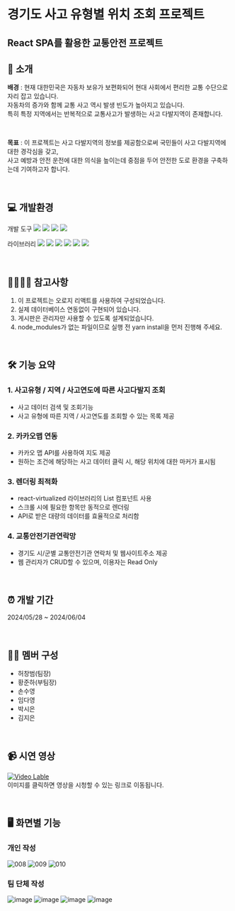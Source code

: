 # 경기도 사고 유형별 위치 조회 프로젝트
## React SPA를 활용한 교통안전 프로젝트

## 🚥 소개
**배경** : 현재 대한민국은 자동차 보유가 보편화되어 현대 사회에서 편리한 교통 수단으로 자리 잡고 있습니다.  
자동차의 증가와 함께 교통 사고 역시 발생 빈도가 높아지고 있습니다.  
특히 특정 지역에서는 반복적으로 교통사고가 발생하는 사고 다발지역이 존재합니다.  

<br>

**목표** : 이 프로젝트는 사고 다발지역의 정보를 제공함으로써 국민들이 사고 다발지역에 대한 경각심을 갖고,  
사고 예방과 안전 운전에 대한 의식을 높이는데 중점을 두어 안전한 도로 환경을 구축하는데 기여하고자 합니다.  

<br>
 
## 💻 개발환경
개발 도구 <img src="https://img.shields.io/badge/JavaScript-FFFF00"> <img src="https://img.shields.io/badge/HTML-FF0000"> <img src="https://img.shields.io/badge/CSS-013ADF"> <img src="https://img.shields.io/badge/React-81BEF7">

라이브러리 <img src="https://img.shields.io/badge/axios-AC58FA"> <img src="https://img.shields.io/badge/react-58D3F7"> <img src="https://img.shields.io/badge/react dom-FA5858"> <img src="https://img.shields.io/badge/react icon-FA8258"> <img src="https://img.shields.io/badge/react router dom-F4FA58"> <img src="https://img.shields.io/badge/react virtualized-58FA58">

<br>

## 🙋‍♂️🙋‍♀️ 참고사항
1. 이 프로젝트는 오로지 리액트를 사용하여 구성되었습니다.
2. 실제 데이터베이스 연동없이 구현되어 있습니다.
3. 게시판은 관리자만 사용할 수 있도록 설계되었습니다.
4. node_modules가 없는 파일이므로 실행 전 yarn install을 먼저 진행해 주세요.
   
<br>

## 🛠 기능 요약
### 1. 사고유형 / 지역 / 사고연도에 따른 사고다발지 조회
- 사고 데이터 검색 및 조회기능
- 사고 유형에 따른 지역 / 사고연도를 조회할 수 있는 목록 제공
### 2. 카카오맵 연동
- 카카오 맵 API를 사용하여 지도 제공
- 원하는 조건에 해당하는 사고 데이터 클릭 시, 해당 위치에 대한 마커가 표시됨
### 3. 렌더링 최적화
- react-virtualized 라이브러리의 List 컴포넌트 사용
- 스크롤 시에 필요한 항목만 동적으로 렌더링
- API로 받은 대량의 데이터를 효율적으로 처리함
### 4. 교통안전기관연락망
- 경기도 시/군별 교통안전기관 연락처 및 웹사이트주소 제공
- 웹 관리자가 CRUD할 수 있으며, 이용자는 Read Only


<br>


## ⏰ 개발 기간
2024/05/28 ~ 2024/06/04

<br>

## 👩‍💻 멤버 구성
- 허창범(팀장)
- 황준하(부팀장)
- 손수영
- 임다영  
- 박시은
- 김지은

<br>


## 📹 시연 영상
[![Video Lable](http://img.youtube.com/vi/LJhPGPtheq4/0.jpg)](http://youtu.be/LJhPGPtheq4)  
이미지를 클릭하면 영상을 시청할 수 있는 링크로 이동됩니다.

<br>

## 🖥 화면별 기능
### 개인 작성
![008](https://github.com/user-attachments/assets/96c2890e-d045-4151-84ec-b5d23d0b8e21)
![009](https://github.com/user-attachments/assets/6782eaa2-38fe-4c6a-86e6-d36cf42ae805)
![010](https://github.com/user-attachments/assets/37f1aaeb-8fcb-4452-bdcb-7720021dee56)

### 팀 단체 작성
![image](https://github.com/GSITM-Team3/react-traffic-safety/assets/144106932/d1570657-af01-4d3f-a4f5-161d63ba7d4e)
![image](https://github.com/GSITM-Team3/react-traffic-safety/assets/144106932/881ad2cb-29c4-4e31-83f9-2c8c6a3fbc72)
![image](https://github.com/GSITM-Team3/react-traffic-safety/assets/144106932/3c416d74-4e29-4b77-a1e1-acfb1f4c77b6)
![image](https://github.com/GSITM-Team3/react-traffic-safety/assets/144106932/b27133f9-9344-4a1b-beca-f4355515a1bb)
